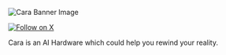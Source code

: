 ![Cara Banner Image](https://github.com/AAAAyl0n/CARA/images/cara.png)

[![Follow on X](https://img.shields.io/twitter/follow/AstraFramework?logo=X&color=%20%23f5f5f5)](https://x.com/YehBowen)



Cara is an AI Hardware which could help you rewind your reality.

